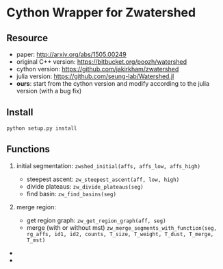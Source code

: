 # Cython Wrapper for Zwatershed

## Resource
- paper: http://arxiv.org/abs/1505.00249
- original C++ version: https://bitbucket.org/poozh/watershed 
- cython version: https://github.com/jakirkham/zwatershed
- julia version: https://github.com/seung-lab/Watershed.jl
- **ours**: start from the cython version and modify according to the julia
  version (with a bug fix)

## Install
`python setup.py install`

## Functions
1. initial segmentation: ```zwshed_initial(affs, affs_low, affs_high)```
    - steepest ascent: ```zw_steepest_ascent(aff, low, high)```
    - divide plateaus: ```zw_divide_plateaus(seg)```
    - find basin:  ```zw_find_basins(seg)```

2. merge region:  
    - get region graph: ```zw_get_region_graph(aff, seg) ```
    - merge (with or without mst)
    ```zw_merge_segments_with_function(seg, rg_affs, id1, id2, counts, T_size, T_weight, T_dust, T_merge, T_mst)``` 
-
-

